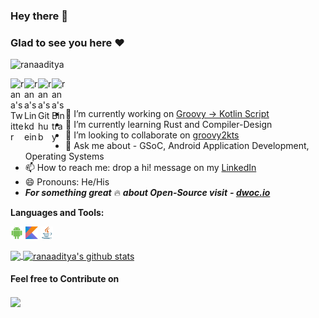 ### Hey there :wave:
### Glad to see you here :heart:

<p align="left"> <img src="https://komarev.com/ghpvc/?username=ranaaditya&label=Views&color=blue&style=plastic" alt="ranaaditya" /> </p>


<a href="https://twitter.com/ranaaditya03">
  <img align="left" alt="rana's Twitter" width="22px" src="https://cdn.jsdelivr.net/npm/simple-icons@v3/icons/twitter.svg" />
</a>
<a href="https://linkedin.com/in/adityarananitt">
  <img align="left" alt="rana's Linkdein" width="22px" src="https://cdn.jsdelivr.net/npm/simple-icons@v3/icons/linkedin.svg" />
</a>
<a href="https://github.com/ranaaditya">
  <img align="left" alt="rana's Github" width="22px" src="https://cdn.jsdelivr.net/npm/simple-icons@v3/icons/github.svg" />
</a>
<a href="https://bintray.com/ranaaditya">
  <img align="left" alt="rana's Bintray" width="22px" src="https://cdn.jsdelivr.net/npm/simple-icons@3.13.0/icons/jfrog.svg" />
</a>

<br/>
<br/>


- 🔭 I’m currently working on [Groovy -> Kotlin Script](https://github.com/ranaaditya/groovy2kts)
- 🌱 I’m currently learning Rust and Compiler-Design
- 👯 I’m looking to collaborate on [groovy2kts](https://github.com/ranaaditya/groovy2kts)
- 💬 Ask me about - GSoC, Android Application Development, Operating Systems
- 📫 How to reach me: drop a hi! message on my [LinkedIn](https://linkedin.com/in/adityarananitt)
- 😄 Pronouns: He/His
- ***For something great*** :fire: ***about Open-Source visit*** ***- [dwoc.io](https://dwoc.io)***


**Languages and Tools:**  

<code><img height="20" src="https://raw.githubusercontent.com/github/explore/80688e429a7d4ef2fca1e82350fe8e3517d3494d/topics/android/android.png"></code>
<code><img height="20" src="https://raw.githubusercontent.com/github/explore/80688e429a7d4ef2fca1e82350fe8e3517d3494d/topics/kotlin/kotlin.png"></code>
<code><img height="20" src="https://raw.githubusercontent.com/github/explore/80688e429a7d4ef2fca1e82350fe8e3517d3494d/topics/java/java.png"></code>

<a href="https://github.com/ranaaditya">
  <img align="center" src="https://github-readme-stats.vercel.app/api/top-langs/?username=ranaaditya&theme=light&hide_langs_below=1" />
</a>
<a href="https://github.com/ranaaditya">
 <img align="center" src="https://github-readme-stats.vercel.app/api?username=ranaaditya&show_icons=true&theme=light&line_height=27" alt="ranaaditya's github stats"/>
</a>
<h4>Feel free to Contribute on </h4>
<a href="https://github.com/ranaaditya/groovy2kts">
  <img align="center" src="https://github-readme-stats.vercel.app/api/pin/?username=ranaaditya&repo=groovy2kts&theme=light" />
</a>
